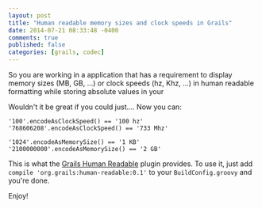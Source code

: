 ```yaml
---
layout: post
title: "Human readable memory sizes and clock speeds in Grails"
date: 2014-07-21 08:33:48 -0400
comments: true
published: false
categories: [grails, codec]
---
```


So you are working in a application that has a requirement to display memory sizes (MB, GB, ...) or 
clock speeds (hz, Khz, ...) in human readable formatting while storing absolute values in your  

Wouldn't it be great if you could just.... Now you can: 

```
'100'.encodeAsClockSpeed() == '100 hz'
'768606208'.encodeAsClockSpeed() == '733 Mhz'
```

```
'1024'.encodeAsMemorySize() == '1 KB'
'2100000000'.encodeAsMemorySize() == '2 GB'
```

This is what the [Grails Human Readable](http://grails.org/plugin/human-readable) plugin provides. To use it, just add
`compile 'org.grails:human-readable:0.1'` to your `BuildConfig.groovy` and you're done.

Enjoy!